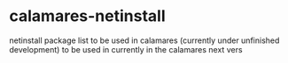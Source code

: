 # calamares-netinstall
netinstall package list to be used in calamares (currently under unfinished development)
to be used in currently in the calamares next vers
